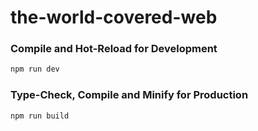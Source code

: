 # the-world-covered-web

### Compile and Hot-Reload for Development

```sh
npm run dev
```

### Type-Check, Compile and Minify for Production

```sh
npm run build
```
